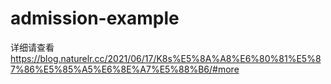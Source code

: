 # admission-example

详细请查看<https://blog.naturelr.cc/2021/06/17/K8s%E5%8A%A8%E6%80%81%E5%87%86%E5%85%A5%E6%8E%A7%E5%88%B6/#more>

